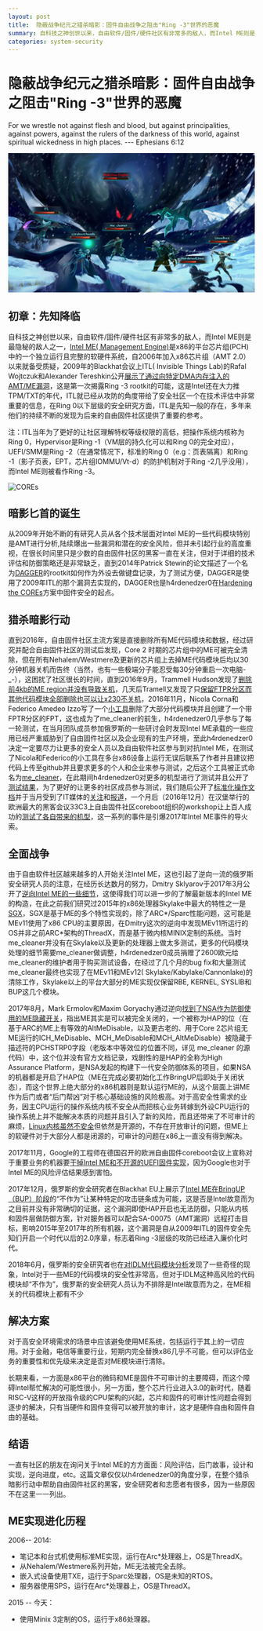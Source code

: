 ```yaml
---
layout: post
title:  隐蔽战争纪元之猎杀暗影：固件自由战争之阻击"Ring -3"世界的恶魔
summary: 自科技之神创世以来，自由软件/固件/硬件社区有非常多的敌人，而Intel ME则是最隐秘的敌人之一，Intel ME( Management Engine)是x86的平台芯片组(PCH)中的一个独立运行且完整的软硬件系统...
categories: system-security
---
```



# 隐蔽战争纪元之猎杀暗影：固件自由战争之阻击"Ring -3"世界的恶魔

For we wrestle not against flesh and blood, but against principalities, against powers, against the rulers of the darkness of this world, against spiritual wickedness in high places. --- Ephesians 6:12


![hunting_the_shadow](/images/hunting_the_shadow.jpg)


## 初章：先知降临

自科技之神创世以来，自由软件/固件/硬件社区有非常多的敌人，而Intel ME则是最隐秘的敌人之一，[Intel ME( Management Engine)](https://github.com/hardenedlinux/firmware-anatomy/blob/master/hack_ME/me_info.md)是x86的平台芯片组(PCH)中的一个独立运行且完整的软硬件系统，自2006年加入x86芯片组（AMT 2.0）以来就备受质疑，2009年的Blackhat会议上ITL( Invisible Things Lab)的Rafal Wojtczuk和Alexander Tereshkin公开[展示了通过向特定DMA内存注入的AMT/ME漏洞](https://www.blackhat.com/presentations/bh-usa-09/TERESHKIN/BHUSA09-Tereshkin-Ring3Rootkit-SLIDES.pdf)，这是第一次揭露Ring -3 rootkit的可能，这是Intel还在大力推TPM/TXT的年代，ITL就已经从攻防的角度带给了安全社区一个在技术评估中非常重要的信息，在Ring 0以下层级的安全研究方面，ITL是先知一般的存在，多年来他们的持续不断的发现为后来的自由固件社区提供了重要的参考。

注：ITL当年为了更好的让社区理解特权等级权限的高低，把操作系统内核称为Ring 0，Hypervisor是Ring -1（VM层的持久化可以和Ring 0的完全对应），UEFI/SMM是Ring -2（在通常情况下，标准的Ring 0（e.g：页表隔离）和Ring -1（影子页表，EPT，芯片组IOMMU/Vt-d）的防护机制对于Ring -2几乎没用），而Intel ME则被看作Ring -3。

![COREs](/images/rings.png)


## 暗影匕首的诞生

从2009年开始不断的有研究人员从各个技术层面对Intel ME的一些代码模块特别是AMT进行分析,陆续爆出一些漏洞和潜在的安全风险，但并未引起行业的高度重视，在很长时间里只是少数的自由固件社区的黑客一直在关注，但对于详细的技术评估和防御策略还是非常缺乏，直到2014年Patrick Stewin的论文描述了一个名为[DAGGER](https://depositonce.tu-berlin.de/bitstream/11303/4494/1/stewin_patrick.pdf)的rootkit如何作为外设去做键盘记录，为了测试方便，DAGGER是使用了2009年ITL的那个漏洞去实现的，DAGGER也是h4rdenedzer0在[Hardening the COREs](https://github.com/hardenedlinux/hardenedlinux_profiles/blob/master/slide/hardening_the_core.pdf)方案中固件安全的起点。


## 猎杀暗影行动

直到2016年，自由固件社区主流方案是直接删除所有ME代码模块和数据，经过研究并配合自由固件社区的测试后发现，Core 2 时期的芯片组中的ME可被完全清除，但在所有Nehalem/Westmere及更新的芯片组上去掉ME代码模块后均以30分钟机器关机而告终（当然，也有一些极端分子能忍受每30分钟重启一次电脑-_-），这困扰了社区很长的时间，直到2016年9月，Trammell Hudson发现了[删除前4kb的ME region并没有导致关机](https://www.coreboot.org/pipermail/coreboot/2016-September/082016.html)，几天后Tramell又发现了只[保留FTPR分区而其他代码模块全部删除也可以让x230不关机](https://www.coreboot.org/pipermail/coreboot/2016-September/082038.html)，2016年11月，Nicola Corna和Federico Amedeo Izzo写了一个[小工具](https://www.coreboot.org/pipermail/coreboot/attachments/20161104/995e9e5d/attachment-0005.obj)删除了大部分代码模块并且创建了一个带FPTR分区的FPT，这也成为了me_cleaner的前生，h4rdenedzer0几乎参与了每一轮测试，在当月团队成员参加俄罗斯的一些研讨会时发现Intel ME承载的一些应用已经严重威胁到了自由固件社区以及企业现有的生产环境，至此h4rdenedzer0决定一定要尽力让更多的安全人员以及自由软件社区参与到对抗Intel ME，在测试了Nicola和Federico的小工具在多台x86设备上运行无误后联系了作者并且建议把代码上传至github并且要求更多的个人和企业来参与测试，之后这个工具被正式命名为[me_cleaner](https://github.com/corna/me_cleaner)，在此期间h4rdenedzer0对更多的机型进行了测试并且公开了[测试结果](https://github.com/hardenedlinux/hardenedlinux_profiles/tree/master/coreboot)，为了更好的让更多的社区成员参与测试，我们随后公开了[标准化操作文档](https://hardenedlinux.github.io/firmware/2016/11/17/neutralize_ME_firmware_on_sandybridge_and_ivybridge.html)并于当月受到了IT媒体的[关注](https://hackaday.com/2016/11/28/neutralizing-intels-management-engine/)和[报道](https://news.ycombinator.com/item?id=13056997)，一个月后（2016年12月）在汉堡举行的欧洲最大的黑客会议33C3上自由固件社区coreboot组织的workshop让上百人成功的[测试了各自带来的机型](https://github.com/corna/me_cleaner/issues/3)，这一系列的事件是引爆2017年Intel ME事件的导火索。


## 全面战争

由于自由软件社区越来越多的人开始关注Intel ME，这也引起了逆向一流的俄罗斯安全研究人员的注意，在经历长达数月的努力，Dmitry Sklyarov于2017年3月公开了[逆向Intel ME的一些细节](https://www.troopers.de/downloads/troopers17/TR17_ME11_Static.pdf)，这使得我们可以进一步的了解最新版本的Intel ME的构造，在此之前我们研究过2015年的x86处理器Skylake中最大的特性之一是[SGX](https://github.com/hardenedlinux/firmware-anatomy/blob/master/notes/sgx.md)，SGX是基于ME的多个特性实现的，除了ARC*/Sparc性能问题，这可能是MEv11使用了x86 CPU的主要原因，在Dmitry这次的逆向中发现MEv11所运行的OS并非之前ARC*架构的ThreadX，而是基于微内核MINIX定制的系统。当时me_cleaner并没有在Skylake以及更新的处理器上做太多测试，更多的代码模块处理的细节需要me_cleaner做调整，h4rdenedzer0成员捐赠了2600欧元给me_cleaner的维护者用于购买测试设备，在经过了几个月的bug fix和大量测试me_cleaner最终也实现了在MEv11和MEv12( Skylake/Kabylake/Cannonlake)的清除工作，Skylake以上的平台大部分的ME实现仅保留RBE, KERNEL, SYSLIB和BUP这几个模块。

2017年8月，Mark Ermolov和Maxim Goryachy通过逆向[找到了NSA作为防御使用的ME隐藏开关](http://blog.ptsecurity.com/2017/08/disabling-intel-me.html)，指出ME其实是可以被完全关闭的，一个被称为HAP的位（在基于ARC的ME上有等效的AltMeDisable，以及更古老的、用于Core 2芯片组无ME运行的ICH_MeDisable、MCH_MeDisable和MCH_AltMeDisable）被隐藏于描述符的PCHSTRP0字段（老版本中等效位的位置不同，详见 me_cleaner 的源代码）中，这个位并没有官方文档记录，戏剧性的是HAP的全称为High Assurance Platform，是NSA发起的构建下一代安全防御体系的项目，如果NSA的机器都是开启了HAP位（ME在完成必要初始化工作BringUP后即处于关闭状态），而这个世界上绝大部分的x86机器则是默认运行ME的，从这个层面上讲ME作为后门或者“后门帮凶”对于核心基础设施的风险极高。对于高安全性需求的业务，因主CPU运行的操作系统内核不安全从而把核心业务转嫁到外设CPU运行的操作系统上并不能解决本质的问题并且引入了新的风险，而且还带来了不可审计的麻烦，[Linux内核虽然不安全](https://www.solidot.org/story?sid=53333)但依然是开源的，不存在开放审计的问题，但ME上的软硬件对于大部分人都是闭源的，可审计的问题在x86上一直没有得到解决。

2017年11月，Google的工程师在德国召开的欧洲自由固件coreboot会议上宣称对于重要业务的机器要[干掉Intel ME和不开源的UEFI固件实现](https://www.solidot.org/story?sid=54291)，因为Google也对于Intel ME的风险评估结果感到害怕。

2017年12月，俄罗斯的安全研究者在Blackhat EU上展示了[Intel ME在BringUP（BUP）阶段](http://blog.ptsecurity.ru/2018/01/intel-me.html)的“不作为”让某种特定的攻击链条成为可能，这是否是Intel故意而为之目前并没有非常确切的证据，这个漏洞即使HAP开启也无法防御，只能从内核和固件层做防御方案，针对服务器可以配合SA-00075（AMT漏洞）远程打击目标，影响2015年至2017年的所有机器，这个漏洞是自从2009年ITL的固件安全先知们开启一个时代以后的2.0序章，标志着Ring -3层级的攻防已经进入廉价化时代。

2018年6月，俄罗斯的安全研究者也在[对IDLM代码模块分析](https://github.com/ptresearch/IntelME-Crypto/blob/master/Intel%20ME%20Security%20keys%20Genealogy%2C%20Obfuscation%20and%20other%20Magic.pdf)发现了一些奇怪的现象，Intel对于一些ME的代码模块的安全性非常高，但对于IDLM这种高风险的代码模块却“不作为”，俄罗斯的安全研究人员认为不排除是Intel故意而为之，在ME相关的代码模块上都有不少


## 解决方案

对于高安全环境需求的场景中应该避免使用ME系统，包括运行于其上的一切应用。对于金融，电信等重要行业，短期内完全替换x86几乎不可能，但可以评估业务的重要性和优先级来决定是否对ME模块进行清除。

长期来看，一方面是x86平台的微码和ME是固件不可审计的主要障碍，而这个障碍Intel帮忙解决的可能性很小，另一方面，整个芯片行业进入3.0的新时代，随着RISC-V这样的开放指令级的CPU架构的兴起，芯片和固件的可审计性问题会得到逐步的解决，只有当硬件和固件变得可以被开放的审计，这才是硬件自由和固件自由的基础。


## 结语

一直有社区的朋友在询问关于Intel ME的方方面面：风险评估，后门故事，设计和实现，逆向进度，etc。这篇文章仅仅以h4rdenedzer0的角度分享，在整个猎杀暗影行动中帮助自由固件社区的黑客，安全研究者和志愿者有很多，因为一些原因不在这里一一列出。


## ME实现进化历程

2006-- 2014: 

  * 笔记本和台式机使用标准ME实现，运行在Arc*处理器上，OS是ThreadX。
  * 从Nehalem/Westmere系列开始，ME无法被完全去除。
  * 嵌入式设备使用TXE，运行于Sparc处理器，OS是未知的RTOS。
  * 服务器使用SPS，运行在Arc*处理器上，OS是ThreadX。

2015 -- 今天：
  
  * 使用Minix 3定制的OS，运行于x86处理器。
